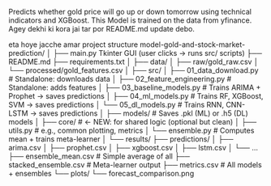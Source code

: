 Predicts whether gold price will go up or down tomorrow using technical indicators and XGBoost.
This Model is trained on the data from yfinance. Agey dekhi ki kora jai tar por README.md update debo.

eta hoye jacche amar project structure
model-gold-and-stock-market-prediction/
│
├── main.py                       Tkinter GUI (user clicks → runs src/ scripts)
├── README.md
├── requirements.txt
│
├── data/
│   ├── raw/gold_raw.csv
│   └── processed/gold_features.csv
│
├── src/
│   ├── 01_data_download.py       # Standalone: downloads data
│   ├── 02_feature_engineering.py # Standalone: adds features
│   ├── 03_baseline_models.py     # Trains ARIMA + Prophet → saves predictions
│   ├── 04_ml_models.py           # Trains RF, XGBoost, SVM → saves predictions
│   └── 05_dl_models.py           # Trains RNN, CNN-LSTM → saves predictions
│
├── models/                       # Saves .pkl (ML) or .h5 (DL) models
│
├── core/                         # ← NEW: for shared logic (optional but clean)
│   ├── utils.py                  # e.g., common plotting, metrics
│   └── ensemble.py               # Computes mean + trains meta-learner
│
└── results/
    ├── predictions/
    │   ├── arima.csv
    │   ├── prophet.csv
    │   ├── xgboost.csv
    │   ├── lstm.csv
    │   └── ... 
    ├── ensemble_mean.csv         # Simple average of all
    ├── stacked_ensemble.csv      # Meta-learner output
    ├── metrics.csv               # All models + ensembles
    └── plots/
        └── forecast_comparison.png